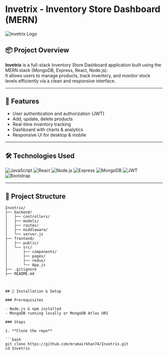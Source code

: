 # Invetrix - Inventory Store Dashboard (MERN)

![Invetrix Logo](https://raw.githubusercontent.com/mrumairkhan74/Invetrix/main/Invetrix/public/logo.png)

## 📦 Project Overview

**Invetrix** is a full-stack Inventory Store Dashboard application built using the MERN stack (MongoDB, Express, React, Node.js).  
It allows users to manage products, track inventory, and monitor stock levels efficiently via a clean and responsive interface.

---

## 🚀 Features

- User authentication and authorization (JWT)
- Add, update, delete products
- Real-time inventory tracking
- Dashboard with charts & analytics
- Responsive UI for desktop & mobile

---

## 🛠 Technologies Used

<p>
  <img alt="JavaScript" src="https://img.shields.io/badge/JavaScript-F7DF1E?logo=javascript&logoColor=black&style=for-the-badge" />
  <img alt="React" src="https://img.shields.io/badge/React-61DAFB?logo=react&logoColor=black&style=for-the-badge" />
  <img alt="Node.js" src="https://img.shields.io/badge/Node.js-339933?logo=node.js&logoColor=white&style=for-the-badge" />
  <img alt="Express" src="https://img.shields.io/badge/Express-000000?logo=express&logoColor=white&style=for-the-badge" />
  <img alt="MongoDB" src="https://img.shields.io/badge/MongoDB-47A248?logo=mongodb&logoColor=white&style=for-the-badge" />
  <img alt="JWT" src="https://img.shields.io/badge/JWT-000000?logo=json-web-tokens&logoColor=white&style=for-the-badge" />
  <img alt="Bootstrap" src="https://img.shields.io/badge/Bootstrap-7952B3?logo=bootstrap&logoColor=white&style=for-the-badge" />
</p>

---

## 📂 Project Structure
```pgsql
Invetrix/
├── backend/
│   ├── controllers/
│   ├── models/
│   ├── routes/
│   ├── middleware/
│   └── server.js
├── frontend/
│   ├── public/
│   └── src/
│       ├── components/
│       ├── pages/
│       ├── redux/
│       └── App.js
├── .gitignore
├── README.md



## 💾 Installation & Setup

### Prerequisites

- Node.js & npm installed  
- MongoDB running locally or MongoDB Atlas URI  

### Steps

1. **Clone the repo**

```bash
git clone https://github.com/mrumairkhan74/Invetrix.git
cd Invetrix
